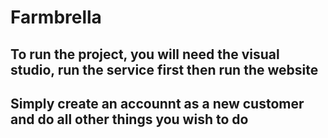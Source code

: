 # Farmbrella
## To run the project, you will need the visual studio, run the service first then run the website
## Simply create an accounnt as a new customer and do all other things you wish to do

